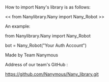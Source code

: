 How to import Nany's library is as follows:

<< from Nanylibrary.Nany import Nany_Robot >>

An example:

from Nanylibrary.Nany import Nany_Robot

bot = Nany_Robot("Your Auth Account")


Made by Team Nanymous

Address of our team's GitHub :

https://github.com/Nanymous/Nany_library.git